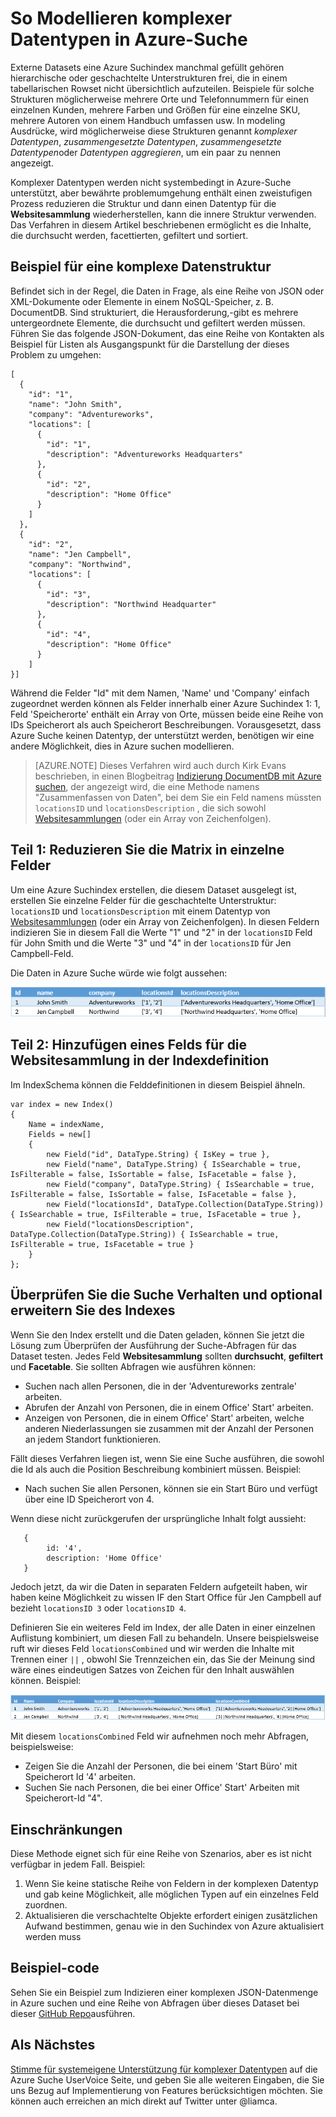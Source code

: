<properties
    pageTitle="So Modellieren komplexer Datentypen in Azure suchen | Microsoft Azure-Suche"
    description="Verschachtelte oder hierarchische Datenstrukturen in eine flache Rowset- und Datentyp Websitesammlungen mit Azure-Suchindex erstellt werden können."
    services="search"
    documentationCenter=""
    authors="LiamCa"
    manager="pablocas"
    editor=""
    tags="complex data types; compound data types; aggregate data types"
/>

<tags
    ms.service="search"
    ms.devlang="na"
    ms.workload="search"
    ms.topic="article"
    ms.tgt_pltfrm="na"
    ms.date="09/07/2016"
    ms.author="liamca"
/>

# <a name="how-to-model-complex-data-types-in-azure-search"></a>So Modellieren komplexer Datentypen in Azure-Suche

Externe Datasets eine Azure Suchindex manchmal gefüllt gehören hierarchische oder geschachtelte Unterstrukturen frei, die in einem tabellarischen Rowset nicht übersichtlich aufzuteilen. Beispiele für solche Strukturen möglicherweise mehrere Orte und Telefonnummern für einen einzelnen Kunden, mehrere Farben und Größen für eine einzelne SKU, mehrere Autoren von einem Handbuch umfassen usw. In modeling Ausdrücke, wird möglicherweise diese Strukturen genannt *komplexer Datentypen*, *zusammengesetzte Datentypen*, *zusammengesetzte Datentypen*oder *Datentypen aggregieren*, um ein paar zu nennen angezeigt.

Komplexer Datentypen werden nicht systembedingt in Azure-Suche unterstützt, aber bewährte problemumgehung enthält einen zweistufigen Prozess reduzieren die Struktur und dann einen Datentyp für die **Websitesammlung** wiederherstellen, kann die innere Struktur verwenden. Das Verfahren in diesem Artikel beschriebenen ermöglicht es die Inhalte, die durchsucht werden, facettierten, gefiltert und sortiert.

## <a name="example-of-a-complex-data-structure"></a>Beispiel für eine komplexe Datenstruktur

Befindet sich in der Regel, die Daten in Frage, als eine Reihe von JSON oder XML-Dokumente oder Elemente in einem NoSQL-Speicher, z. B. DocumentDB. Sind strukturiert, die Herausforderung,-gibt es mehrere untergeordnete Elemente, die durchsucht und gefiltert werden müssen.  Führen Sie das folgende JSON-Dokument, das eine Reihe von Kontakten als Beispiel für Listen als Ausgangspunkt für die Darstellung der dieses Problem zu umgehen:

~~~~~
[
  {
    "id": "1",
    "name": "John Smith",
    "company": "Adventureworks",
    "locations": [
      {
        "id": "1",
        "description": "Adventureworks Headquarters"
      },
      {
        "id": "2",
        "description": "Home Office"
      }
    ]
  }, 
  {
    "id": "2",
    "name": "Jen Campbell",
    "company": "Northwind",
    "locations": [
      {
        "id": "3",
        "description": "Northwind Headquarter"
      },
      {
        "id": "4",
        "description": "Home Office"
      }
    ]
}]
~~~~~

Während die Felder "Id" mit dem Namen, 'Name' und 'Company' einfach zugeordnet werden können als Felder innerhalb einer Azure Suchindex 1: 1, Feld 'Speicherorte' enthält ein Array von Orte, müssen beide eine Reihe von IDs Speicherort als auch Speicherort Beschreibungen. Vorausgesetzt, dass Azure Suche keinen Datentyp, der unterstützt werden, benötigen wir eine andere Möglichkeit, dies in Azure suchen modellieren. 

> [AZURE.NOTE] Dieses Verfahren wird auch durch Kirk Evans beschrieben, in einen Blogbeitrag [Indizierung DocumentDB mit Azure suchen](https://blogs.msdn.microsoft.com/kaevans/2015/03/09/indexing-documentdb-with-azure-seach/), der angezeigt wird, die eine Methode namens "Zusammenfassen von Daten", bei dem Sie ein Feld namens müssten `locationsID` und `locationsDescription` , die sich sowohl [Websitesammlungen](https://msdn.microsoft.com/library/azure/dn798938.aspx) (oder ein Array von Zeichenfolgen).   

## <a name="part-1-flatten-the-array-into-individual-fields"></a>Teil 1: Reduzieren Sie die Matrix in einzelne Felder

Um eine Azure Suchindex erstellen, die diesem Dataset ausgelegt ist, erstellen Sie einzelne Felder für die geschachtelte Unterstruktur: `locationsID` und `locationsDescription` mit einem Datentyp von [Websitesammlungen](https://msdn.microsoft.com/library/azure/dn798938.aspx) (oder ein Array von Zeichenfolgen). In diesen Feldern indizieren Sie in diesem Fall die Werte "1" und "2" in der `locationsID` Feld für John Smith und die Werte "3" und "4" in der `locationsID` für Jen Campbell-Feld.  

Die Daten in Azure Suche würde wie folgt aussehen: 

![Beispieldaten, 2 Zeilen](./media/search-howto-complex-data-types/sample-data.png)


## <a name="part-2-add-a-collection-field-in-the-index-definition"></a>Teil 2: Hinzufügen eines Felds für die Websitesammlung in der Indexdefinition

Im IndexSchema können die Felddefinitionen in diesem Beispiel ähneln.

~~~~
var index = new Index()
{
    Name = indexName,
    Fields = new[]
    {
        new Field("id", DataType.String) { IsKey = true },
        new Field("name", DataType.String) { IsSearchable = true, IsFilterable = false, IsSortable = false, IsFacetable = false },
        new Field("company", DataType.String) { IsSearchable = true, IsFilterable = false, IsSortable = false, IsFacetable = false },
        new Field("locationsId", DataType.Collection(DataType.String)) { IsSearchable = true, IsFilterable = true, IsFacetable = true },
        new Field("locationsDescription", DataType.Collection(DataType.String)) { IsSearchable = true, IsFilterable = true, IsFacetable = true }
    }
};
~~~~

## <a name="validate-search-behaviors-and-optionally-extend-the-index"></a>Überprüfen Sie die Suche Verhalten und optional erweitern Sie des Indexes

Wenn Sie den Index erstellt und die Daten geladen, können Sie jetzt die Lösung zum Überprüfen der Ausführung der Suche-Abfragen für das Dataset testen. Jedes Feld **Websitesammlung** sollten **durchsucht**, **gefiltert** und **Facetable**. Sie sollten Abfragen wie ausführen können:

* Suchen nach allen Personen, die in der 'Adventureworks zentrale' arbeiten.
* Abrufen der Anzahl von Personen, die in einem Office' Start' arbeiten.  
* Anzeigen von Personen, die in einem Office' Start' arbeiten, welche anderen Niederlassungen sie zusammen mit der Anzahl der Personen an jedem Standort funktionieren.  

Fällt dieses Verfahren liegen ist, wenn Sie eine Suche ausführen, die sowohl die Id als auch die Position Beschreibung kombiniert müssen. Beispiel:

* Nach suchen Sie allen Personen, können sie ein Start Büro und verfügt über eine ID Speicherort von 4.  

Wenn diese nicht zurückgerufen der ursprüngliche Inhalt folgt aussieht:

~~~~
   {
        id: '4',
        description: 'Home Office'
   }
~~~~

Jedoch jetzt, da wir die Daten in separaten Feldern aufgeteilt haben, wir haben keine Möglichkeit zu wissen IF den Start Office für Jen Campbell auf bezieht `locationsID 3` oder `locationsID 4`.  

Definieren Sie ein weiteres Feld im Index, der alle Daten in einer einzelnen Auflistung kombiniert, um diesen Fall zu behandeln.  Unsere beispielsweise ruft wir dieses Feld `locationsCombined` und wir werden die Inhalte mit Trennen einer `||` , obwohl Sie Trennzeichen ein, das Sie der Meinung sind wäre eines eindeutigen Satzes von Zeichen für den Inhalt auswählen können. Beispiel: 

![Beispieldaten, 2 Zeilen mit Trennzeichen](./media/search-howto-complex-data-types/sample-data-2.png)

Mit diesem `locationsCombined` Feld wir aufnehmen noch mehr Abfragen, beispielsweise:

* Zeigen Sie die Anzahl der Personen, die bei einem 'Start Büro' mit Speicherort Id '4' arbeiten.  
* Suchen Sie nach Personen, die bei einer Office' Start' Arbeiten mit Speicherort-Id "4". 

## <a name="limitations"></a>Einschränkungen

Diese Methode eignet sich für eine Reihe von Szenarios, aber es ist nicht verfügbar in jedem Fall.  Beispiel:

1. Wenn Sie keine statische Reihe von Feldern in der komplexen Datentyp und gab keine Möglichkeit, alle möglichen Typen auf ein einzelnes Feld zuordnen. 
2. Aktualisieren die verschachtelte Objekte erfordert einigen zusätzlichen Aufwand bestimmen, genau wie in den Suchindex von Azure aktualisiert werden muss

## <a name="sample-code"></a>Beispiel-code

Sehen Sie ein Beispiel zum Indizieren einer komplexen JSON-Datenmenge in Azure suchen und eine Reihe von Abfragen über dieses Dataset bei dieser [GitHub Repo](https://github.com/liamca/AzureSearchComplexTypes)ausführen.

## <a name="next-step"></a>Als Nächstes

[Stimme für systemeigene Unterstützung für komplexer Datentypen](https://feedback.azure.com/forums/263029-azure-search) auf die Azure Suche UserVoice Seite, und geben Sie alle weiteren Eingaben, die Sie uns Bezug auf Implementierung von Features berücksichtigen möchten. Sie können auch erreichen an mich direkt auf Twitter unter @liamca.


 